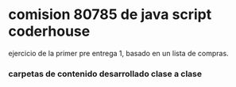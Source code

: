 # comision 80785 de java script coderhouse
ejercicio de la primer pre entrega 1, basado en un lista de compras.
###  carpetas de contenido desarrollado clase a clase
